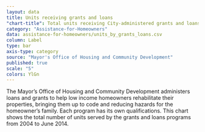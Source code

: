```yaml
---
layout: data
title: Units receiving grants and loans
"chart-title": Total units receiving City-administered grants and loans for homeowners, 2004-2014 Q2
category: "Assistance-for-Homeowners"
data: assistance-for-homeowners/units_by_grants_loans.csv
column: Label
type: bar
axis-type: category
source: "Mayor's Office of Housing and Community Development"
published: true
scale: "5"
colors: YlGn
---
```

The Mayor’s Office of Housing and Community Development administers loans and grants to help low income homeowners rehabilitate their properties, bringing them up to code and reducing hazards for the homeowner’s family. Each program has its own qualifications. This chart shows the total number of units served by the grants and loans programs from 2004 to June 2014.